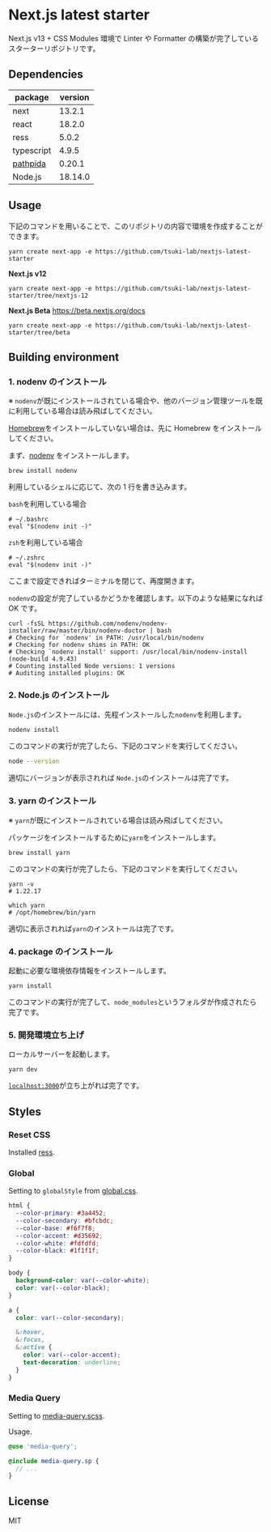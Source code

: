 # Next.js latest starter

Next.js v13 + CSS Modules 環境で Linter や Formatter の構築が完了しているスターターリポジトリです。

## Dependencies

| package                                        | version |
| ---------------------------------------------- | ------- |
| next                                           | 13.2.1  |
| react                                          | 18.2.0  |
| ress                                           | 5.0.2   |
| typescript                                     | 4.9.5   |
| [pathpida](https://github.com/aspida/pathpida) | 0.20.1  |
| Node.js                                        | 18.14.0 |

## Usage

下記のコマンドを用いることで、このリポジトリの内容で環境を作成することができます。

```shell
yarn create next-app -e https://github.com/tsuki-lab/nextjs-latest-starter
```

**Next.js v12**

```shell
yarn create next-app -e https://github.com/tsuki-lab/nextjs-latest-starter/tree/nextjs-12
```

**Next.js Beta**
https://beta.nextjs.org/docs

```shell
yarn create next-app -e https://github.com/tsuki-lab/nextjs-latest-starter/tree/beta
```

## Building environment

### 1. nodenv のインストール

※ `nodenv`が既にインストールされている場合や、他のバージョン管理ツールを既に利用している場合は読み飛ばしてください。

[Homebrew](https://brew.sh/)をインストールしていない場合は、先に Homebrew をインストールしてください。

まず、[nodenv](https://github.com/nodenv/nodenv) をインストールします。

```shell
brew install nodenv
```

利用しているシェルに応じて、次の 1 行を書き込みます。

`bash`を利用している場合

```shell
# ~/.bashrc
eval "$(nodenv init -)"
```

`zsh`を利用している場合

```shell
# ~/.zshrc
eval "$(nodenv init -)"
```

ここまで設定できればターミナルを閉じて、再度開きます。

`nodenv`の設定が完了しているかどうかを確認します。以下のような結果になれば OK です。

```shell
curl -fsSL https://github.com/nodenv/nodenv-installer/raw/master/bin/nodenv-doctor | bash
# Checking for `nodenv' in PATH: /usr/local/bin/nodenv
# Checking for nodenv shims in PATH: OK
# Checking `nodenv install' support: /usr/local/bin/nodenv-install (node-build 4.9.43)
# Counting installed Node versions: 1 versions
# Auditing installed plugins: OK
```

### 2. Node.js のインストール

`Node.js`のインストールには、先程インストールした`nodenv`を利用します。

```sh
nodenv install
```

このコマンドの実行が完了したら、下記のコマンドを実行してください。

```sh
node --version
```

適切にバージョンが表示されれば `Node.js`のインストールは完了です。

### 3. yarn のインストール

※ `yarn`が既にインストールされている場合は読み飛ばしてください。

パッケージをインストールするために`yarn`をインストールします。

```shell
brew install yarn
```

このコマンドの実行が完了したら、下記のコマンドを実行してください。

```shell
yarn -v
# 1.22.17

which yarn
# /opt/homebrew/bin/yarn
```

適切に表示されれば`yarn`のインストールは完了です。

### 4. package のインストール

起動に必要な環境依存情報をインストールします。

```shell
yarn install
```

このコマンドの実行が完了して、`node_modules`というフォルダが作成されたら完了です。

### 5. 開発環境立ち上げ

ローカルサーバーを起動します。

```shell
yarn dev
```

[`localhost:3000`](http://localhost:3000)が立ち上がれば完了です。

## Styles

### Reset CSS

Installed [ress](https://github.com/filipelinhares/ress).

### Global

Setting to `globalStyle` from [global.css](./src/styles/global.css).

```css
html {
  --color-primary: #3a4452;
  --color-secondary: #bfcbdc;
  --color-base: #f6f7f8;
  --color-accent: #d35692;
  --color-white: #fdfdfd;
  --color-black: #1f1f1f;
}

body {
  background-color: var(--color-white);
  color: var(--color-black);
}

a {
  color: var(--color-secondary);

  &:hover,
  &:focus,
  &:active {
    color: var(--color-accent);
    text-decoration: underline;
  }
}
```

### Media Query

Setting to [media-query.scss](./src/styles/media-query.scss).

Usage.

```scss
@use 'media-query';

@include media-query.sp {
  // ...
}
```

## License

MIT
